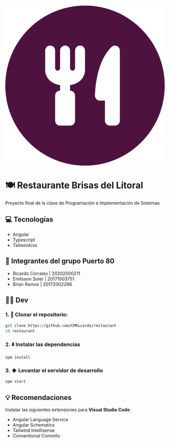 <p align='center'>
  <img src='src/assets/Brisas-Logo.svg' />
</p>

# 🍽️ Restaurante Brisas del Litoral

Proyecto final de la clase de Programación e Implementación de Sistemas

## 💻️ Tecnologías
- Angular
- Typescript
- Tailwindcss

## 👥 Integrantes del grupo Puerto 80
- Ricardo Corrales | 20202000211
- Emilsson Soler | 20171003751
- Brian Ramos | 20172002286

## 👩‍💻 Dev

### 1. 📎 Clonar el repositorio:

```sh
git clone https://github.com/CMRicardo/restaurant
cd restaurant
```

### 2. ⬇️ Instalar las dependencias
```sh
npm install
```

### 3. ⬆️ Levantar el servidor de desarrollo
```sh
npm start
```

## 💡 Recomendaciones
Instalar las siguientes extensiones para **Visual Studio Code**:
- Angular Language Service
- Angular Schematics
- Tailwind Intellisense
- Conventional Commits
